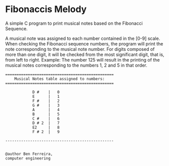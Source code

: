 # Fibonaccis Melody
A simple C program to print musical notes based on the Fibonacci Sequence.

A musical note was assigned to each number contained in the [0-9] scale. When checking the Fibonacci sequence numbers, the program will print the note corresponding to the musical note number.
    For digits composed of more than one digit, it will be checked from the most significant digit, that is, from left to right. Example: The number 125 will result in the printing of the musical notes corresponding to the numbers 1, 2 and 5 in that order.

    ================================================
        Musical Notes table assigned to numbers:
    ================================================
                                                    
                D #    |   0
                E      |   1
                F #    |   2
                G #    |   3
                A      |   4
                B      |   5
                C #    |   6
                D # 2  |   7
                E2     |   8
                F # 2  |   9
                                                                                                    
    ------------------------------------------------
  

    @author Ben Ferreira,
    computer engineering
